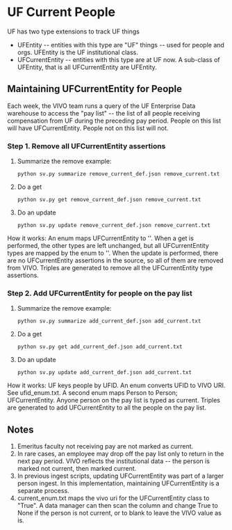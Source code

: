 # UF Current People

UF has two type extensions to track UF things

* UFEntity -- entities with this type are "UF" things -- used for people and orgs.  UFEntity is the UF 
institutional class.
* UFCurrentEntity -- entities with this type are at UF now. A sub-class of UFEntity, that is all UFCurrentEntity are 
UFEntity.

## Maintaining UFCurrentEntity for People

Each week, the VIVO team runs a query of the UF Enterprise Data warehouse to access the "pay list" -- the list of all
people receiving compensation from UF during the preceding pay period.  People on this list will have UFCurrentEntity.
People not on this list will not.

### Step 1.  Remove all UFCurrentEntity assertions



1. Summarize the remove example:

    ```python sv.py summarize remove_current_def.json remove_current.txt```
    
1.  Do a get

    ```python sv.py get remove_current_def.json remove_current.txt```
    
1.  Do an update

    ```python sv.py update remove_current_def.json remove_current.txt```

How it works:  An enum maps UFCurrentEntity to ''.  When a get is performed, the other types are left unchanged, but all 
UFCurrentEntity types are mapped by the enum to ''.  When the update is performed, there are no UFCurrentEntity
assertions in the source, so all of them are removed from VIVO.  Triples are generated to remove all the UFCurrentEntity type assertions.

### Step 2.  Add UFCurrentEntity for people on the pay list

1. Summarize the remove example:

    ```python sv.py summarize add_current_def.json add_current.txt```
     
1.  Do a get

    ```python sv.py get add_current_def.json add_current.txt```
    
1.  Do an update

    ```python sv.py update add_current_def.json add_current.txt```



How it works:  UF keys people by UFID.  An enum converts UFID to VIVO URI.  See ufid_enum.txt.  A second enum
maps Person to Person; UFCurrentEntity.  Anyone person on the pay list is typed as current.  Triples are
generated to add UFCurrentEntity to all the people on the pay list.


## Notes

1. Emeritus faculty not receiving pay are not marked as current.
1. In rare cases, an employee may drop off the pay list only to return in the next pay period.  VIVO reflects the 
institutional data -- the person is marked not current, then marked current.
1. In previous ingest scripts, updating UFCurrentEntity was part of a larger person ingest.  In this implementation,
maintaining UFCurrentEntity is a separate process.
1. current_enum.txt maps the vivo uri for the UFCurrentEntity class to "True".  A data manager can then scan the column
and change True to None if the person is not current, or to blank to leave the VIVO value as is.